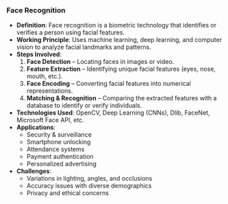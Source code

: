 ### **Face Recognition**  
- **Definition**: Face recognition is a biometric technology that identifies or verifies a person using facial features.  
- **Working Principle**: Uses machine learning, deep learning, and computer vision to analyze facial landmarks and patterns.  
- **Steps Involved**:  
  1. **Face Detection** – Locating faces in images or video.  
  2. **Feature Extraction** – Identifying unique facial features (eyes, nose, mouth, etc.).  
  3. **Face Encoding** – Converting facial features into numerical representations.  
  4. **Matching & Recognition** – Comparing the extracted features with a database to identify or verify individuals.  
- **Technologies Used**: OpenCV, Deep Learning (CNNs), Dlib, FaceNet, Microsoft Face API, etc.  
- **Applications**:  
  - Security & surveillance  
  - Smartphone unlocking  
  - Attendance systems  
  - Payment authentication  
  - Personalized advertising  
- **Challenges**:  
  - Variations in lighting, angles, and occlusions  
  - Accuracy issues with diverse demographics  
  - Privacy and ethical concerns
